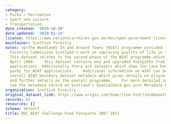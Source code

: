 ```yaml
---
category:
- Parks / Recreation
- Sport and Leisure
- Transportation
date_created: '2019-10-30'
date_updated: '2020-01-24'
license: https://www.nationalarchives.gov.uk/doc/open-government-licence/version/3/
maintainer: Scottish Forestry
notes: <p>The Woodlands In and Around Towns (WIAT) programme provided the focus for
  Forestry Commission Scotland's work on improving quality of life in towns and cities.
  This dataset relates to the second phase of the WIAT programme which started in
  April 2008.    This dataset contains new and upgraded footpaths from approved WIAT
  applications. Additionally there are datasets which show the case boundary and car
  parks for WIAT applications.    Additional information on WIAT can be found in the
  overall WIAT boundary dataset metadata which gives details on eligibility criteria
  and further details on the overall programme.    For more detailed information please
  see the metadata record on Scotland's SpatialData.gov.scot Metadata Portal.</p>
organization: Scottish Forestry
original_dataset_link: https://www.arcgis.com/home/item.html?id=84aea7e48956419da06973c0f5d32066
records: 62
resources: []
schema: default
title: RDC WIAT Challenge Fund Footpaths 2007-2013
---
```

